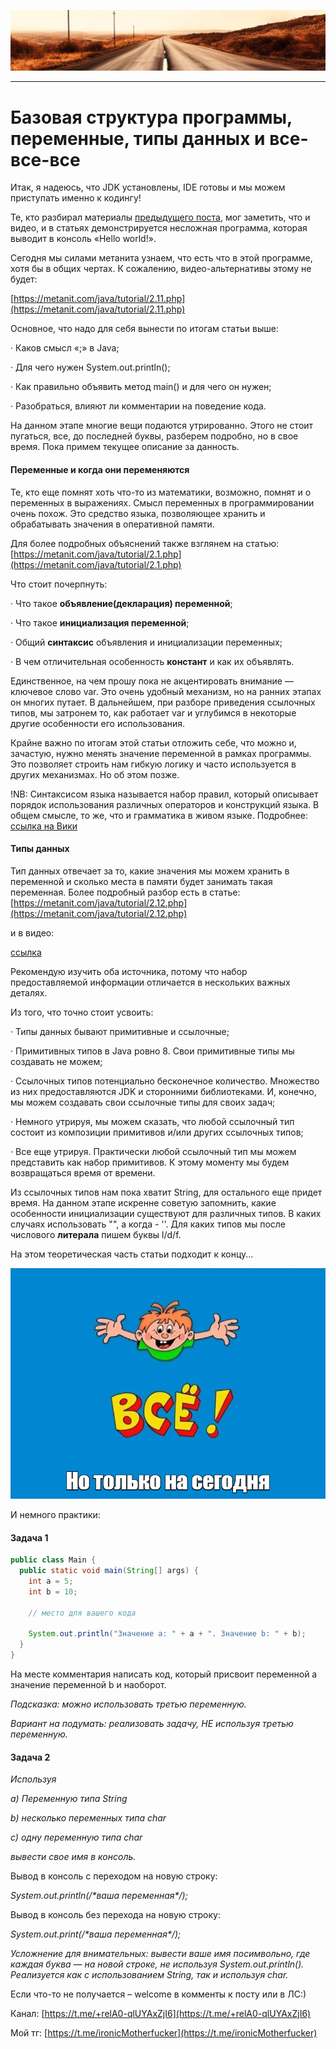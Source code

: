 ![](../../commonmedia/header.png)

***

   

Базовая структура программы, переменные, типы данных и все-все-все
==================================================================

Итак, я надеюсь, что JDK установлены, IDE готовы и мы можем приступать именно к кодингу!

Те, кто разбирал материалы [предыдущего поста](/Nastrojka-okruzheniya-11-09-2), мог заметить, что и видео, и в статьях демонстрируется несложная программа, которая выводит в консоль «Hello world!».

Сегодня мы силами метанита узнаем, что есть что в этой программе, хотя бы в общих чертах. К сожалению, видео-альтернативы этому не будет:

[https://metanit.com/java/tutorial/2.11.php](https://metanit.com/java/tutorial/2.11.php)

Основное, что надо для себя вынести по итогам статьи выше:

· Каков смысл «;» в Java;

· Для чего нужен System.out.println();

· Как правильно объявить метод main() и для чего он нужен;

· Разобраться, влияют ли комментарии на поведение кода.

На данном этапе многие вещи подаются утрированно. Этого не стоит пугаться, все, до последней буквы, разберем подробно, но в свое время. Пока примем текущее описание за данность.

  

#### Переменные и когда они переменяются

Те, кто еще помнят хоть что-то из математики, возможно, помнят и о переменных в выражениях. Смысл переменных в программировании очень похож. Это средство языка, позволяющее хранить и обрабатывать значения в оперативной памяти.

Для более подробных объяснений также взглянем на статью: [https://metanit.com/java/tutorial/2.1.php](https://metanit.com/java/tutorial/2.1.php)

Что стоит почерпнуть:

· Что такое **объявление(декларация) переменной**;

· Что такое **инициализация переменной**;

· Общий **синтаксис** объявления и инициализации переменных;

· В чем отличительная особенность **констант** и как их объявлять.

Единственное, на чем прошу пока не акцентировать внимание — ключевое слово var. Это очень удобный механизм, но на ранних этапах он многих путает. В дальнейшем, при разборе приведения ссылочных типов, мы затронем то, как работает var и углубимся в некоторые другие особенности его использования.

Крайне важно по итогам этой статьи отложить себе, что можно и, зачастую, нужно менять значение переменной в рамках программы. Это позволяет строить нам гибкую логику и часто используется в других механизмах. Но об этом позже.

!NB: Синтаксисом языка называется набор правил, который описывает порядок использования различных операторов и конструкций языка. В общем смысле, то же, что и грамматика в живом языке. Подробнее: [ссылка на Вики](https://ru.wikipedia.org/wiki/%D0%A1%D0%B8%D0%BD%D1%82%D0%B0%D0%BA%D1%81%D0%B8%D1%81_(%D0%BF%D1%80%D0%BE%D0%B3%D1%80%D0%B0%D0%BC%D0%BC%D0%B8%D1%80%D0%BE%D0%B2%D0%B0%D0%BD%D0%B8%D0%B5))

  

#### Типы данных

Тип данных отвечает за то, какие значения мы можем хранить в переменной и сколько места в памяти будет занимать такая переменная. Более подробный разбор есть в статье: [https://metanit.com/java/tutorial/2.12.php](https://metanit.com/java/tutorial/2.12.php)

и в видео:

[ссылка](https://www.youtube.com/watch?v=S1GVLezqYoE)

Рекомендую изучить оба источника, потому что набор предоставляемой информации отличается в нескольких важных деталях.

Из того, что точно стоит усвоить:

· Типы данных бывают примитивные и ссылочные;

· Примитивных типов в Java ровно 8. Свои примитивные типы мы создавать не можем;

· Ссылочных типов потенциально бесконечное количество. Множество из них предоставляются JDK и сторонними библиотеками. И, конечно, мы можем создавать свои ссылочные типы для своих задач;

· Немного утрируя, мы можем сказать, что любой ссылочный тип состоит из композиции примитивов и/или других ссылочных типов;

· Все еще утрируя. Практически любой ссылочный тип мы можем представить как набор примитивов. К этому моменту мы будем возвращаться время от времени.

Из ссылочных типов нам пока хватит String, для остального еще придет время. На данном этапе искренне советую запомнить, какие особенности инициализации существуют для различных типов. В каких случаях использовать "", а когда - ''. Для каких типов мы после числового **литерала** пишем буквы l/d/f.

  

На этом теоретическая часть статьи подходит к концу...

![](../../commonmedia/footer.png)

  

И немного практики:

  

#### Задача 1

```java
public class Main {
  public static void main(String[] args) {
    int a = 5;
    int b = 10;

    // место для вашего кода

    System.out.println("Значение а: " + a + ". Значение b: " + b);
  }
}
```

На месте комментария написать код, который присвоит переменной a значение переменной b и наоборот.

_Подсказка: можно использовать третью переменную._

_Вариант на подумать: реализовать задачу, НЕ используя третью переменную._

  

#### Задача 2

_Используя_

_a) Переменную типа String_

_b) несколько переменных типа char_

_c) одну переменную типа char_

_вывести свое имя в консоль._

Вывод в консоль с переходом на новую строку:

_System.out.println(/\*ваша переменная\*/);_

Вывод в консоль без перехода на новую строку:

_System.out.print(/\*ваша переменная\*/);_

  

_Усложнение для внимательных: вывести ваше имя посимвольно, где каждая буква — на новой строке, не используя System.out.println(). Реализуется как с использованием String, так и используя char._

  

Если что-то не получается – welcome в комменты к посту или в ЛС:)

Канал: [https://t.me/+relA0-qlUYAxZjI6](https://t.me/+relA0-qlUYAxZjI6)

Мой тг: [https://t.me/ironicMotherfucker](https://t.me/ironicMotherfucker)